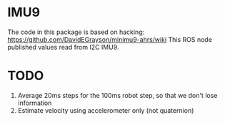# IMU9

The code in this package is based on hacking: https://github.com/DavidEGrayson/minimu9-ahrs/wiki
This ROS node published values read from I2C IMU9.

# TODO

1. Average 20ms steps for the 100ms robot step, so that we don't lose information
2. Estimate velocity using accelerometer only (not quaternion)
